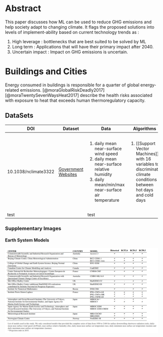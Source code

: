 # Abstract

This paper discusses how ML can be used to reduce GHG emissions and help society adapt to changing climate. It flags the proposed solutions into levels of implement-ability based on current technology trends as : 
1. High leverage : bottlenecks that are best suited to be solved by ML
2. Long term : Applications that will have their primary impact after 2040. 
3. Uncertain impact : Impact on GHG emissions is uncertain. 

# Buildings and Cities

Energy consumed in buildings is responsible for a quarter of global energy-related emissions. [@moraGlobalRiskDeadly2017]  [@moraTwentySevenWaysHeat2017] describe the health risks associated with exposure to heat that exceeds human thermoregulatory capacity. 

## DataSets

|DOI|Dataset|Data|Algorithms|Remarks|
|--|----------------------|----------------------|----------------------|----------------------|
|10.1038/nclimate3322<br/>|[Government Websites](#earth-system-models)|<ol><li> daily mean near-surface wind speed </li> <li> daily mean near-surface relative humidity </li> <li>daily mean/min/max near-surface air temperature</li></ol>|<ol><li>[[Support Vector Machines]] with 16 variables to discriminate climate conditions between hot days and cold days</li></ol>|Model with mean daily relative humidity and mean daily surface air temperature yielded highest relative accuracy of any two pairs of variables| 
|test||test|

### Supplementary Images
#### Earth System Models
![Earth System Models](govt-meteorological-datasets.png)
